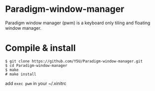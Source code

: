 # Paradigm-window-manager
Paradigm window manager (pwm) is a keyboard only tiling and floating window manager.

# Compile & install
```
$ git clone https://github.com/Y5U/Paradigm-window-manager.git
$ cd Paradigm-window-manager
$ make
# make install
```
add `exec pwm` in your ~/.xinitrc

